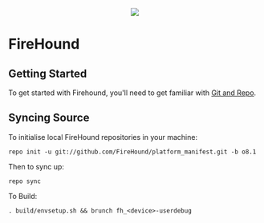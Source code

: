 <p align="center">
   <img src="https://i.imgur.com/NtqTao3.png">
</p>

FireHound
=========

Getting Started
---------------
To get started with Firehound, you'll need to get familiar with [Git and Repo](http://source.android.com/source/using-repo.html).

Syncing Source
--------------
To initialise local FireHound repositories in your machine:

    repo init -u git://github.com/FireHound/platform_manifest.git -b o8.1

Then to sync up:

    repo sync

To Build:

    . build/envsetup.sh && brunch fh_<device>-userdebug
